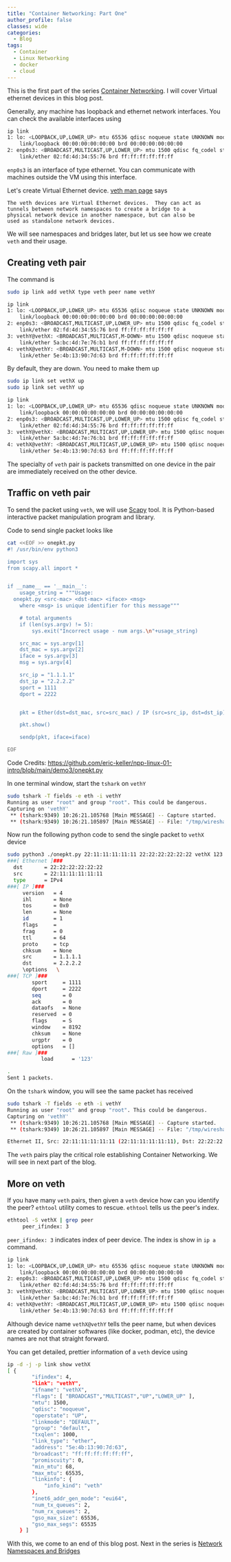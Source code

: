 ```yaml
---
title: "Container Networking: Part One"
author_profile: false
classes: wide
categories:
  - Blog
tags:
  - Container
  - Linux Networking
  - docker
  - cloud
---
```


This is the first part of the series [Container Networking](https://simplyatul.github.io/blog/Container-Networking/). 
I will cover Virtual ethernet devices in this blog post.

Generally, any machine has loopback and ethernet network interfaces. You can check the available interfaces using

```bash
ip link
1: lo: <LOOPBACK,UP,LOWER_UP> mtu 65536 qdisc noqueue state UNKNOWN mode DEFAULT group default qlen 1000
    link/loopback 00:00:00:00:00:00 brd 00:00:00:00:00:00
2: enp0s3: <BROADCAST,MULTICAST,UP,LOWER_UP> mtu 1500 qdisc fq_codel state UP mode DEFAULT group default qlen 1000
    link/ether 02:fd:4d:34:55:76 brd ff:ff:ff:ff:ff:ff
```

```enp0s3``` is an interface of type ethernet. You can communicate with machines outside the VM using this interface.

Let's create Virtual Ethernet device. [veth man page](https://man7.org/linux/man-pages/man4/veth.4.html) says

```text
The veth devices are Virtual Ethernet devices.  They can act as
tunnels between network namespaces to create a bridge to a
physical network device in another namespace, but can also be
used as standalone network devices.
```

We will see namespaces and bridges later, but let us see how we create ```veth``` 
and their usage.

## Creating veth pair

The command is 

```bash
sudo ip link add vethX type veth peer name vethY
```

```bash
ip link
1: lo: <LOOPBACK,UP,LOWER_UP> mtu 65536 qdisc noqueue state UNKNOWN mode DEFAULT group default qlen 1000
    link/loopback 00:00:00:00:00:00 brd 00:00:00:00:00:00
2: enp0s3: <BROADCAST,MULTICAST,UP,LOWER_UP> mtu 1500 qdisc fq_codel state UP mode DEFAULT group default qlen 1000
    link/ether 02:fd:4d:34:55:76 brd ff:ff:ff:ff:ff:ff
3: vethY@vethX: <BROADCAST,MULTICAST,M-DOWN> mtu 1500 qdisc noqueue state DOWN mode DEFAULT group default qlen 1000
    link/ether 5a:bc:4d:7e:76:b1 brd ff:ff:ff:ff:ff:ff
4: vethX@vethY: <BROADCAST,MULTICAST,M-DOWN> mtu 1500 qdisc noqueue state DOWN mode DEFAULT group default qlen 1000
    link/ether 5e:4b:13:90:7d:63 brd ff:ff:ff:ff:ff:ff
```

By default, they are down. You need to make them up

```bash
sudo ip link set vethX up
sudo ip link set vethY up
```

```bash
ip link
1: lo: <LOOPBACK,UP,LOWER_UP> mtu 65536 qdisc noqueue state UNKNOWN mode DEFAULT group default qlen 1000
    link/loopback 00:00:00:00:00:00 brd 00:00:00:00:00:00
2: enp0s3: <BROADCAST,MULTICAST,UP,LOWER_UP> mtu 1500 qdisc fq_codel state UP mode DEFAULT group default qlen 1000
    link/ether 02:fd:4d:34:55:76 brd ff:ff:ff:ff:ff:ff
3: vethY@vethX: <BROADCAST,MULTICAST,UP,LOWER_UP> mtu 1500 qdisc noqueue state UP mode DEFAULT group default qlen 1000
    link/ether 5a:bc:4d:7e:76:b1 brd ff:ff:ff:ff:ff:ff
4: vethX@vethY: <BROADCAST,MULTICAST,UP,LOWER_UP> mtu 1500 qdisc noqueue state UP mode DEFAULT group default qlen 1000
    link/ether 5e:4b:13:90:7d:63 brd ff:ff:ff:ff:ff:ff

```

The specialty of ```veth``` pair is packets transmitted on one device in the 
pair are immediately received on the other device.

## Traffic on veth pair
To send the packet using ```veth```, we will use [Scapy](https://scapy.net/) 
tool. It is Python-based interactive packet manipulation program and library.

Code to send single packet looks like

```bash
cat <<EOF >> onepkt.py
#! /usr/bin/env python3

import sys
from scapy.all import *


if __name__ == '__main__':
    usage_string = """Usage:
  onepkt.py <src-mac> <dst-mac> <iface> <msg>
    where <msg> is unique identifier for this message"""

    # total arguments
    if (len(sys.argv) != 5):
        sys.exit("Incorrect usage - num args.\n"+usage_string)

    src_mac = sys.argv[1]
    dst_mac = sys.argv[2]
    iface = sys.argv[3]
    msg = sys.argv[4]

    src_ip = "1.1.1.1"
    dst_ip = "2.2.2.2"
    sport = 1111
    dport = 2222


    pkt = Ether(dst=dst_mac, src=src_mac) / IP (src=src_ip, dst=dst_ip) / TCP(sport=sport, dport=dport) / msg

    pkt.show()

    sendp(pkt, iface=iface)

EOF
```
Code Credits: https://github.com/eric-keller/npp-linux-01-intro/blob/main/demo3/onepkt.py

In one terminal window, start the ```tshark``` on ```vethY```

```bash
sudo tshark -T fields -e eth -i vethY
Running as user "root" and group "root". This could be dangerous.
Capturing on 'vethY'
 ** (tshark:9349) 10:26:21.105768 [Main MESSAGE] -- Capture started.
 ** (tshark:9349) 10:26:21.105897 [Main MESSAGE] -- File: "/tmp/wireshark_vethY4R8LY2.pcapng"

```

Now run the following python code to send the single packet to ```vethX``` device

```bash
sudo python3 ./onepkt.py 22:11:11:11:11:11 22:22:22:22:22:22 vethX 123
###[ Ethernet ]###
  dst       = 22:22:22:22:22:22
  src       = 22:11:11:11:11:11
  type      = IPv4
###[ IP ]###
     version   = 4
     ihl       = None
     tos       = 0x0
     len       = None
     id        = 1
     flags     =
     frag      = 0
     ttl       = 64
     proto     = tcp
     chksum    = None
     src       = 1.1.1.1
     dst       = 2.2.2.2
     \options   \ 
###[ TCP ]###     
        sport     = 1111
        dport     = 2222
        seq       = 0   
        ack       = 0
        dataofs   = None
        reserved  = 0
        flags     = S
        window    = 8192
        chksum    = None
        urgptr    = 0
        options   = []
###[ Raw ]### 
           load      = '123'

.
Sent 1 packets.

```

On the ```tshark``` window, you will see the same packet has received

```bash
sudo tshark -T fields -e eth -i vethY
Running as user "root" and group "root". This could be dangerous.
Capturing on 'vethY'
 ** (tshark:9349) 10:26:21.105768 [Main MESSAGE] -- Capture started.
 ** (tshark:9349) 10:26:21.105897 [Main MESSAGE] -- File: "/tmp/wireshark_vethY4R8LY2.pcapng"

Ethernet II, Src: 22:11:11:11:11:11 (22:11:11:11:11:11), Dst: 22:22:22:22:22:22 (22:22:22:22:22:22)

```

The ```veth``` pairs play the critical role establishing Container Networking. 
We will see in next part of the blog.

## More on veth

If you have many ```veth``` pairs, then given a ```veth``` device how can you 
identify the peer? ```ethtool``` utility comes to rescue. ```ethtool``` tells 
us the peer's index.

```bash
ethtool -S vethX | grep peer
     peer_ifindex: 3
```
```peer_ifindex: 3``` indicates index of peer device. The index is show in 
```ip a``` command.

```bash
ip link
1: lo: <LOOPBACK,UP,LOWER_UP> mtu 65536 qdisc noqueue state UNKNOWN mode DEFAULT group default qlen 1000
    link/loopback 00:00:00:00:00:00 brd 00:00:00:00:00:00
2: enp0s3: <BROADCAST,MULTICAST,UP,LOWER_UP> mtu 1500 qdisc fq_codel state UP mode DEFAULT group default qlen 1000
    link/ether 02:fd:4d:34:55:76 brd ff:ff:ff:ff:ff:ff
3: vethY@vethX: <BROADCAST,MULTICAST,UP,LOWER_UP> mtu 1500 qdisc noqueue state UP mode DEFAULT group default qlen 1000
    link/ether 5a:bc:4d:7e:76:b1 brd ff:ff:ff:ff:ff:ff
4: vethX@vethY: <BROADCAST,MULTICAST,UP,LOWER_UP> mtu 1500 qdisc noqueue state UP mode DEFAULT group default qlen 1000
    link/ether 5e:4b:13:90:7d:63 brd ff:ff:ff:ff:ff:ff
```

Although device name ```vethX@vethY``` tells the peer name, but when devices 
are created by container softwares (like docker, podman, etc), the device names
are not that straight forward.

You can get detailed, prettier information of a ```veth``` device using

```bash
ip -d -j -p link show vethX
[ {
        "ifindex": 4,
        "link": "vethY",
        "ifname": "vethX",
        "flags": [ "BROADCAST","MULTICAST","UP","LOWER_UP" ],
        "mtu": 1500,
        "qdisc": "noqueue",
        "operstate": "UP",
        "linkmode": "DEFAULT",
        "group": "default",
        "txqlen": 1000,
        "link_type": "ether",
        "address": "5e:4b:13:90:7d:63",
        "broadcast": "ff:ff:ff:ff:ff:ff",
        "promiscuity": 0,
        "min_mtu": 68,
        "max_mtu": 65535,
        "linkinfo": {
            "info_kind": "veth"
        },
        "inet6_addr_gen_mode": "eui64",
        "num_tx_queues": 2,
        "num_rx_queues": 2,
        "gso_max_size": 65536,
        "gso_max_segs": 65535
    } ]

```

With this, we come to an end of this blog post. Next in the series is [Network 
Namespaces and Bridges](https://simplyatul.github.io/blog/Container-Networking-Part2/)